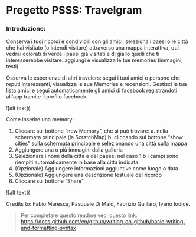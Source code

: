 # Pregetto PSSS: Travelgram

### Introduzione:

Conserva i tuoi ricordi e condividili con gli amici:
seleziona i paesi o le città che hai visitato (o intendi visitare) attraverso una mappa interattiva, qui vedrai colorati di verde i paesi già visitati e di giallo quelli che ti interesserebbe visitare.
aggiungi e visualizza le tue memories (immagini, testi).

Osserva le esperienze di altri travelers: segui i tuoi amici o persone che reputi interessanti, visualizza le sue Memories e recensioni.
Gestisci la tua lista amici e segui automaticamente gli amici di facebook registrandoti all'app tramite il profilo facebook.

![alt text](

Come inserire una memory:
1.	Cliccare sul bottone “new Memory”, che si può trovare:
a.	nella schermata principale (la ScratchMap)
b.	cliccando sul bottone “show cities” sulla schermata principale e selezionando una città sulla mappa
2.	Aggiungere una o più immagini dalla galleria
3.	Selezionare i nomi della città e del paese; nel caso 1.b i campi sono riempiti automaticamente in base alla città indicata
4.	(Opzionale) Aggiungere informazioni aggiuntive come luogo o data
5.	(Opzionale) Aggiungere una descrizione testuale del ricordo 
6.	Cliccare sul bottone “Share”

![alt text](

Credits to: Fabio Maresca, Pasquale Di Maio, Fabrizio Guillaro, Ivano Iodice.



> Per completare questo readme vedi questo link:
> https://docs.github.com/en/github/writing-on-github/basic-writing-and-formatting-syntax
